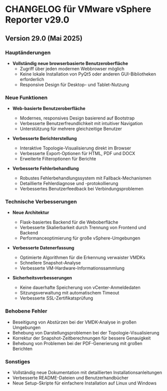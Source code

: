 # CHANGELOG für VMware vSphere Reporter v29.0

## Version 29.0 (Mai 2025)

### Hauptänderungen
- **Vollständig neue browserbasierte Benutzeroberfläche**
  - Zugriff über jeden modernen Webbrowser möglich
  - Keine lokale Installation von PyQt5 oder anderen GUI-Bibliotheken erforderlich
  - Responsive Design für Desktop- und Tablet-Nutzung

### Neue Funktionen
- **Web-basierte Benutzeroberfläche**
  - Modernes, responsives Design basierend auf Bootstrap
  - Verbesserte Benutzerfreundlichkeit mit intuitiver Navigation
  - Unterstützung für mehrere gleichzeitige Benutzer

- **Verbesserte Berichterstellung**
  - Interaktive Topologie-Visualisierung direkt im Browser
  - Verbesserte Export-Optionen für HTML, PDF und DOCX
  - Erweiterte Filteroptionen für Berichte

- **Verbesserte Fehlerbehandlung**
  - Robustes Fehlerbehandlungssystem mit Fallback-Mechanismen
  - Detaillierte Fehlerdiagnose und -protokollierung
  - Verbessertes Benutzerfeedback bei Verbindungsproblemen

### Technische Verbesserungen
- **Neue Architektur**
  - Flask-basiertes Backend für die Weboberfläche
  - Verbesserte Skalierbarkeit durch Trennung von Frontend und Backend
  - Performanceoptimierung für große vSphere-Umgebungen

- **Verbesserte Datenerfassung**
  - Optimierte Algorithmen für die Erkennung verwaister VMDKs
  - Schnellere Snapshot-Analyse
  - Verbesserte VM-Hardware-Informationssammlung

- **Sicherheitsverbesserungen**
  - Keine dauerhafte Speicherung von vCenter-Anmeldedaten
  - Sitzungsverwaltung mit automatischem Timeout
  - Verbesserte SSL-Zertifikatsprüfung

### Behobene Fehler
- Beseitigung von Abstürzen bei der VMDK-Analyse in großen Umgebungen
- Behebung von Darstellungsproblemen bei der Topologie-Visualisierung
- Korrektur der Snapshot-Zeitberechnungen für bessere Genauigkeit
- Behebung von Problemen bei der PDF-Generierung mit großen Berichten

### Sonstiges
- Vollständig neue Dokumentation mit detaillierten Installationsanleitungen
- Verbesserte README-Dateien und Benutzerhandbücher
- Neue Setup-Skripte für einfachere Installation auf Linux und Windows